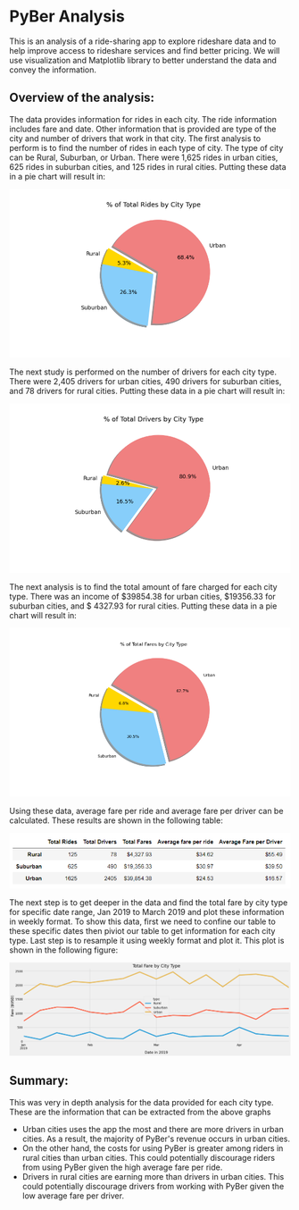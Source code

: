 # PyBer Analysis
This is an analysis of a  ride-sharing app to explore rideshare data and to help improve access to rideshare services and find better pricing. We will use visualization and Matplotlib library to better understand the data and convey the information.
## Overview of the analysis:
The data provides information for rides in each city. The ride information includes fare and date. Other information that is provided are type of the city and number of drivers that work in that city.
The first analysis to perform is to find the number of rides in each type of city. The type of city can be Rural, Suburban, or Urban. There were 1,625 rides in urban cities, 625 rides in suburban cities, and 125 rides in rural cities. Putting these data in a pie chart will result in:

![Pie chart for the number of rides for each City type](analysis/Fig6.png)

The next study is performed on the number of drivers for each city type. There were 2,405 drivers for urban cities, 490 drivers for suburban cities, and 78 drivers for rural cities. Putting these data in a pie chart will result in:

![Pie chart for the number of drivers for each City type](analysis/Fig7.png)

The next analysis is to find the total amount of fare charged for each city type. There was an income of $39854.38 for urban cities, $19356.33 for suburban cities, and $ 4327.93 for rural cities. Putting these data in a pie chart will result in:

![Pie chart for the total amount of fare for each City type](analysis/Fig5.png)

Using these data, average fare per ride and average fare per driver can be calculated. These results are shown in the following table:


![Summary](analysis/summary_data.PNG)

The next step is to get deeper in the data and find the total fare by city type for specific date range, Jan 2019 to March 2019 and plot these information in weekly format. To show this data, first we need to confine our table to these specific dates then piviot our table to get information for each city type. Last step is to resample it using weekly format and plot it. This plot is shown in the following figure:

![Summary](analysis/PyBer_fare_summary.png)

## Summary:
This was very in depth analysis for the data provided for each city type. These are the information that can be extracted from the above graphs

  - Urban cities uses the app the most and there are more drivers in urban cities. As a result, the majority of PyBer's revenue occurs in urban cities.
  - On the other hand, the costs for using PyBer is greater among riders in rural cities than urban cities. This could potentially discourage riders from using PyBer given the high average fare per ride.
  - Drivers in rural cities are earning more than drivers in urban cities. This could potentially discourage drivers from working with PyBer given the low average fare per driver.
